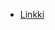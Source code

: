 * [Linkki](https://github.com/jexniemi/Miniprojekti-Ohtu/commit/3a2dbd1f875c458756d5f07b9fa3beb0617ee375)
